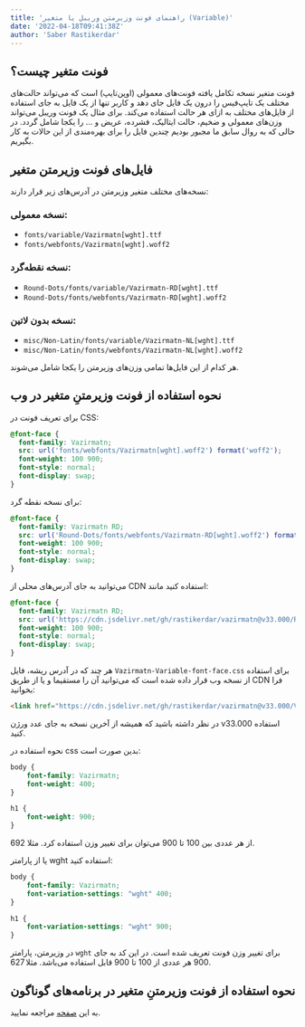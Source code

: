 ```yaml
---
title: 'راهنمای فونت وزیرمتن وریبل یا متغیر (Variable)'
date: '2022-04-18T09:41:38Z'
author: 'Saber Rastikerdar'
---
```


## فونت متغیر چیست؟

فونت متغیر نسخه تکامل یافته فونت‌های معمولی (اوپن‌تایپ) است که می‌تواند حالت‌‌های مختلف یک تایپ‌فیس را درون یک فایل جای دهد و کاربر تنها از یک فایل به جای استفاده از فایل‌های مختلف به ازای هر حالت استفاده می‌کند. برای مثال یک فونت وریبل می‌تواند وزن‌های معمولی و ضخیم، حالت ایتالیک، فشرده، عریض و ... را یکجا شامل گردد. در حالی که به روال سابق ما مجبور بودیم چندین فایل را برای بهره‌مندی از این حالات به کار بگیریم.

## فایل‌های فونت وزیرمتن متغیر

نسخه‌های مختلف متغیر وزیرمتن در آدرس‌های زیر قرار دارند:

### نسخه معمولی:
- `fonts/variable/Vazirmatn[wght].ttf`
- `fonts/webfonts/Vazirmatn[wght].woff2`

### نسخه نقطه‌گرد:
- `Round-Dots/fonts/variable/Vazirmatn-RD[wght].ttf`
- `Round-Dots/fonts/webfonts/Vazirmatn-RD[wght].woff2`

### نسخه بدون لاتین:
- `misc/Non-Latin/fonts/variable/Vazirmatn-NL[wght].ttf`
- `misc/Non-Latin/fonts/webfonts/Vazirmatn-NL[wght].woff2`

هر کدام از این فایل‌ها تمامی وزن‌های وزیرمتن را یکجا شامل می‌شوند.

## نحوه استفاده از فونت وزیرمتنِ متغیر در وب

برای تعریف فونت در CSS:
```css
@font-face {
  font-family: Vazirmatn;
  src: url('fonts/webfonts/Vazirmatn[wght].woff2') format('woff2');
  font-weight: 100 900;
  font-style: normal;
  font-display: swap;
}
```

برای نسخه نقطه گرد:
```css
@font-face {
  font-family: Vazirmatn RD;
  src: url('Round-Dots/fonts/webfonts/Vazirmatn-RD[wght].woff2') format('woff2');
  font-weight: 100 900;
  font-style: normal;
  font-display: swap;
}
```

می‌توانید به جای آدرس‌های محلی از CDN استفاده کنید مانند:
```css
@font-face {
  font-family: Vazirmatn RD;
  src: url('https://cdn.jsdelivr.net/gh/rastikerdar/vazirmatn@v33.000/Round-Dots/fonts/webfonts/Vazirmatn-RD[wght].woff2') format('woff2');
  font-weight: 100 900;
  font-style: normal;
  font-display: swap;
}
```

هر چند که در آدرس ریشه، فایل `Vazirmatn-Variable-font-face.css` برای استفاده از نسخه وب قرار داده شده است که می‌توانید آن را مستقیما و یا از طریق CDN فرا بخوانید:
```html
<link href="https://cdn.jsdelivr.net/gh/rastikerdar/vazirmatn@v33.000/Vazirmatn-Variable-font-face.css" rel="stylesheet" type="text/css" />
```

در نظر داشته باشید که همیشه از آخرین نسخه به جای عدد ورژن v33.000 استفاده کنید.


نحوه استفاده در css بدین صورت است:
```css
body {
    font-family: Vazirmatn;
    font-weight: 400;
}

h1 {
    font-weight: 900;
}
```
از هر عددی بین 100 تا 900 می‌توان برای تغییر وزن استفاده کرد. مثلا 692.

یا از پارامتر wght استفاده کنید:
```css
body {
    font-family: Vazirmatn;
    font-variation-settings: "wght" 400;
}

h1 {
    font-variation-settings: "wght" 900;
}
```
در وزیرمتن، پارامتر `wght` برای تغییر وزن فونت تعریف شده است. در این کد به جای 900 هر عددی از 100 تا 900 قابل استفاده می‌باشد. مثلا 627.

## نحوه استفاده از فونت وزیرمتنِ متغیر در برنامه‌های گوناگون

به این [صفحه](https://rastikerdar.github.io/vazirmatn/fa/docs/HELP-fa) مراجعه نمایید.
